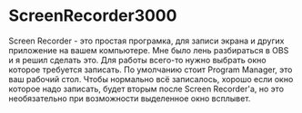 # ScreenRecorder3000
Screen Recorder - это простая програмка, для записи экрана и других приложение на вашем компьютере. Мне было лень разбираться в OBS и я решил сделать это. 
Для работы всего-то нужно выбрать окно которое требуется записать. По умолчанию стоит Program Manager, это ваш рабочий стол. Чтобы нормально всё записалось, хорошо если окно которое надо записать, будет вторым после Screen Recorder'а, но это необязательно при возможности выделенное окно всплывет.


